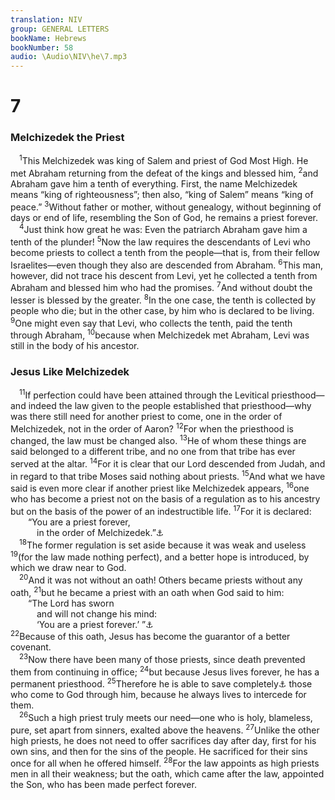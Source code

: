 ```yaml
---
translation: NIV
group: GENERAL LETTERS
bookName: Hebrews 
bookNumber: 58
audio: \Audio\NIV\he\7.mp3
---
```


<div class="title"><h1>7</h1><h3>Melchizedek the Priest </h3></div>
<span class="verse he_7_1"> <sup>1</sup>This Melchizedek was king of Salem and priest of God Most High. He met Abraham returning from the defeat of the kings and blessed him, </span>
<span class="verse he_7_2"><sup>2</sup>and Abraham gave him a tenth of everything. First, the name Melchizedek means “king of righteousness”; then also, “king of Salem” means “king of peace.” </span>
<span class="verse he_7_3"><sup>3</sup>Without father or mother, without genealogy, without beginning of days or end of life, resembling the Son of God, he remains a priest forever. <br/></span>
<span class="verse he_7_4"> <sup>4</sup>Just think how great he was: Even the patriarch Abraham gave him a tenth of the plunder! </span>
<span class="verse he_7_5"><sup>5</sup>Now the law requires the descendants of Levi who become priests to collect a tenth from the people—that is, from their fellow Israelites—even though they also are descended from Abraham. </span>
<span class="verse he_7_6"><sup>6</sup>This man, however, did not trace his descent from Levi, yet he collected a tenth from Abraham and blessed him who had the promises. </span>
<span class="verse he_7_7"><sup>7</sup>And without doubt the lesser is blessed by the greater. </span>
<span class="verse he_7_8"><sup>8</sup>In the one case, the tenth is collected by people who die; but in the other case, by him who is declared to be living. </span>
<span class="verse he_7_9"><sup>9</sup>One might even say that Levi, who collects the tenth, paid the tenth through Abraham, </span>
<span class="verse he_7_10"><sup>10</sup>because when Melchizedek met Abraham, Levi was still in the body of his ancestor. <br/></span>
<div class="title"><h3>Jesus Like Melchizedek </h3></div>
<span class="verse he_7_11"> <sup>11</sup>If perfection could have been attained through the Levitical priesthood—and indeed the law given to the people established that priesthood—why was there still need for another priest to come, one in the order of Melchizedek, not in the order of Aaron? </span>
<span class="verse he_7_12"><sup>12</sup>For when the priesthood is changed, the law must be changed also. </span>
<span class="verse he_7_13"><sup>13</sup>He of whom these things are said belonged to a different tribe, and no one from that tribe has ever served at the altar. </span>
<span class="verse he_7_14"><sup>14</sup>For it is clear that our Lord descended from Judah, and in regard to that tribe Moses said nothing about priests. </span>
<span class="verse he_7_15"><sup>15</sup>And what we have said is even more clear if another priest like Melchizedek appears, </span>
<span class="verse he_7_16"><sup>16</sup>one who has become a priest not on the basis of a regulation as to his ancestry but on the basis of the power of an indestructible life. </span>
<span class="verse he_7_17"><sup>17</sup>For it is declared: <br/>  “You are a priest forever, <br/>   in the order of Melchizedek.”<a data-toggle="tooltip" data-placement="bottom" title="Psalm 110:4">⚓</a><br/></span>
<span class="verse he_7_18"> <sup>18</sup>The former regulation is set aside because it was weak and useless </span>
<span class="verse he_7_19"><sup>19</sup>(for the law made nothing perfect), and a better hope is introduced, by which we draw near to God. <br/></span>
<span class="verse he_7_20"> <sup>20</sup>And it was not without an oath! Others became priests without any oath, </span>
<span class="verse he_7_21"><sup>21</sup>but he became a priest with an oath when God said to him: <br/>  “The Lord has sworn <br/>   and will not change his mind: <br/>   ‘You are a priest forever.’ ”<a data-toggle="tooltip" data-placement="bottom" title="Psalm 110:4">⚓</a><br/></span>
<span class="verse he_7_22"><sup>22</sup>Because of this oath, Jesus has become the guarantor of a better covenant. <br/></span>
<span class="verse he_7_23"> <sup>23</sup>Now there have been many of those priests, since death prevented them from continuing in office; </span>
<span class="verse he_7_24"><sup>24</sup>but because Jesus lives forever, he has a permanent priesthood. </span>
<span class="verse he_7_25"><sup>25</sup>Therefore he is able to save completely<a data-toggle="tooltip" data-placement="bottom" title="Or forever">⚓</a> those who come to God through him, because he always lives to intercede for them. <br/></span>
<span class="verse he_7_26"> <sup>26</sup>Such a high priest truly meets our need—one who is holy, blameless, pure, set apart from sinners, exalted above the heavens. </span>
<span class="verse he_7_27"><sup>27</sup>Unlike the other high priests, he does not need to offer sacrifices day after day, first for his own sins, and then for the sins of the people. He sacrificed for their sins once for all when he offered himself. </span>
<span class="verse he_7_28"><sup>28</sup>For the law appoints as high priests men in all their weakness; but the oath, which came after the law, appointed the Son, who has been made perfect forever. <br/></span>
